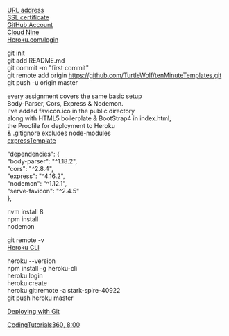 [URL address](https://domains.google.com/registrar "Google's URL addressing")  
[SSL certificate](https://www.google.com "7 dollars a month")  
[GitHub Account](https://github.com/TurtleWolf/tenMinuteTemplate "collaborate with me on github.com")  
[Cloud Nine](https://ide.c9.io "Developement in the could")  
[Heroku.com/login](https://id.heroku.com/login "Cloud hosting on heroku")  

git init  
git add README.md  
git commit -m "first commit"  
git remote add origin https://github.com/TurtleWolf/tenMinuteTemplates.git  
git push -u origin master  

every assignment covers the same basic setup  
Body-Parser, Cors, Express & Nodemon.  
I've added favicon.ico in the public directory  
along with HTML5 boilerplate & BootStrap4 in index.html,  
the Procfile for deployment to Heroku  
& .gitignore excludes node-modules  
[expressTemplate](https://stark-spire-40922.herokuapp.com/ "Live on Heroku")
  
"dependencies": {  
"body-parser": "^1.18.2",  
"cors": "^2.8.4",  
"express": "^4.16.2",  
"nodemon": "^1.12.1",  
"serve-favicon": "^2.4.5"  
},  

nvm install 8  
npm install  
nodemon  

git remote -v  
[Heroku CLI](https://devcenter.heroku.com/articles/heroku-cli#debian-ubuntu/ "Command Line Interface")  

heroku --version  
npm install -g heroku-cli  
heroku login  
heroku create  
heroku git:remote -a stark-spire-40922  
git push heroku master   

[Deploying with Git](https://devcenter.heroku.com/articles/git/ "Heroku")  


[CodingTutorials360, 8:00](https://youtu.be/5T1YDRWaa3k?t=8m "URL Shortner Microservice Part 1")
